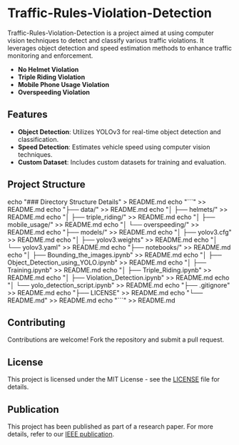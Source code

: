 # Traffic-Rules-Violation-Detection

Traffic-Rules-Violation-Detection is a project aimed at using computer vision techniques to detect and classify various traffic violations. It leverages object detection and speed estimation methods to enhance traffic monitoring and enforcement.


- **No Helmet Violation**
- **Triple Riding Violation**
- **Mobile Phone Usage Violation**
- **Overspeeding Violation**

## Features

- **Object Detection**: Utilizes YOLOv3 for real-time object detection and classification.
- **Speed Detection**: Estimates vehicle speed using computer vision techniques.
- **Custom Dataset**: Includes custom datasets for training and evaluation.


## Project Structure

echo "### Directory Structure Details" > README.md
echo "\`\`\`" >> README.md
echo "├── data/" >> README.md
echo "│   ├── helmets/" >> README.md
echo "│   ├── triple_riding/" >> README.md
echo "│   ├── mobile_usage/" >> README.md
echo "│   └── overspeeding/" >> README.md
echo "├── models/" >> README.md
echo "│   ├── yolov3.cfg" >> README.md
echo "│   ├── yolov3.weights" >> README.md
echo "│   └── yolov3.yaml" >> README.md
echo "├── notebooks/" >> README.md
echo "│   ├── Bounding_the_images.ipynb" >> README.md
echo "│   ├── Object_Detection_using_YOLO.ipynb" >> README.md
echo "│   ├── Training.ipynb" >> README.md
echo "│   ├── Triple_Riding.ipynb" >> README.md
echo "│   ├── Violation_Detection.ipynb" >> README.md
echo "│   └── yolo_detection_script.ipynb" >> README.md
echo "├── .gitignore" >> README.md
echo "├── LICENSE" >> README.md
echo "└── README.md" >> README.md
echo "\`\`\`" >> README.md


## Contributing

Contributions are welcome! Fork the repository and submit a pull request.

## License

This project is licensed under the MIT License - see the [LICENSE](LICENSE) file for details.

## Publication

This project has been published as part of a research paper. For more details, refer to our [IEEE publication](https://ieeexplore.ieee.org/document/10112954#citations).
